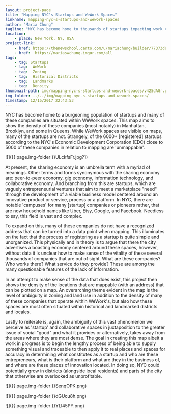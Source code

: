 ```yaml
---
layout: project-page
title: "Mapping NYC's Startups and WeWork Spaces"
linkname: mapping-nyc-s-startups-and-wework-spaces
author: "Maria Chung"
tagline: "NYC has become home to thousands of startups impacting work culture and environments. Home to many of these startups is WeWorks."
location:
    - place: New York, NY, USA
project-link:
    - href: https://thenewschool.carto.com/u/mariachung/builder/77373d80-e567-403a-a2d6-a0155c12da25
    - href:  https://mariaswchung.imgur.com/all
tags:
    - tag: Startups
    - tag:  WeWork
    - tag:  Zoning
    - tag:  Historical Districts
    - tag:  Landmarks
    - tag:  Density
thumbnail-path: img/mapping-nyc-s-startups-and-wework-spaces/v425dAGr.png
img-folder: ../../img/mapping-nyc-s-startups-and-wework-spaces/
timestamp: 12/15/2017 22:43:53
---
```

NYC has become home to a burgeoning population of startups and many of these companies are situated within WeWork spaces. This map aims to show the density of these companies (most notably) in Manhattan, Brooklyn, and some in Queens. While WeWork spaces are visible on maps, many of the startups are not. Strangely, of the 6000+ [registered] startups according to the NYC's Economic Development Corporation (EDC) close to 5000 of these companies in relation to mapping are 'unmappable'. 

![]({{ page.img-folder }}ULckfsFr.jpg?1)

At present, the sharing economy is an umbrella term with a myriad of meanings. Other terms and forms synonymous with the sharing economy are: peer-to-peer economy, gig economy, information technology, and collaborative economy. And branching from this are startups, which are vaguely entrepreneurial ventures that aim to meet a marketplace "need" through the development of a viable business model centered around an innovative product or service, process or a platform. In NYC, there are notable 'campuses' for many [startup] companies or pioneers rather, that are now household names like Uber, Etsy, Google, and Facebook. Needless to say, this field is vast and complex. 

To expand on this, many of these companies do not have a recognized address that can be turned into a data point when mapping. This illuminates on the fact that the process of registering as a startup is quite simple and unorganized. This physically and in theory is to argue that there the city advertises a boasting economy centered around these spaces, however, without data it is unclear how to make sense of the vitality of these several thousands of companies that are out of sight. What are these companies? Who works there? What service do they provide? These are among the many questionable features of the lack of information. 

In an attempt to make sense of the data that does exist, this project then shows the density of the locations that are mappable (with an address) that can be plotted on a map. An overarching theme evident in the map is the level of ambiguity in zoning and land use in addition to the density of many of these companies that operate within WeWork's, but also how these spaces are most often situated within historical and landmarked districts and locales. 

Lastly to reiterate is, again, the ambiguity of this vast phenomenon we perceive as 'startup' and collaborative spaces in juxtaposition to the greater issue of social "good" and what it provides or alternatively, takes away from the areas where they are most dense. The goal in creating this map albeit a work in progress is to begin the lengthy process of being able to supply something visual and traceable to then apply it to real places and spaces for accuracy in determining what constitutes as a startup and who are these entrepreneurs, what is their platform and what are they in the business of, and where are these places of innovation located. In doing so, NYC could potentially grow in districts (alongside local residents) and parts of the city that otherwise are overlooked as unprofitable. 

![]({{ page.img-folder }}SenqOPK.png)

![]({{ page.img-folder }}dGUcu8h.png)

![]({{ page.img-folder }}YLl45PY.png)